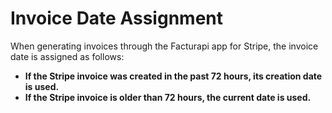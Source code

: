 # Invoice Date Assignment

When generating invoices through the Facturapi app for Stripe, the invoice date is assigned as follows:

- **If the Stripe invoice was created in the past 72 hours, its creation date is used.**
- **If the Stripe invoice is older than 72 hours, the current date is used.**